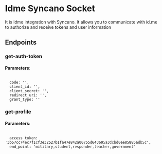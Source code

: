 # Idme Syncano Socket

It is Idme integration with Syncano. It allows you to communicate with id.me to authorize and receive tokens and user information

## Endpoints

### get-auth-token

#### Parameters:
```

  code: '',
  client_id: '',
  client_secret: '',
  redirect_uri: '',
  grant_type: ''
```


### get-profile

#### Parameters:
```

  access_token: '3b57cc74ec7f1cf3e32527b1fa47e842a00755d643695a3dcbd0ee85885adb5c',
  end_point: 'military,student,responder,teacher,government'
```

